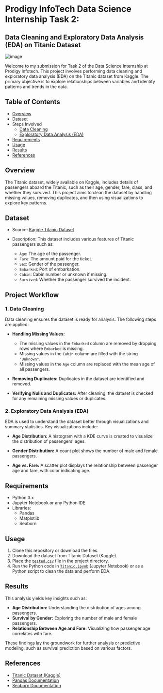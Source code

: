 # Prodigy InfoTech Data Science Internship Task 2:
## Data Cleaning and Exploratory Data Analysis (EDA) on Titanic Dataset
![image](https://github.com/user-attachments/assets/f0b30916-d5c6-4a2f-81bf-e3541df51ce9)


Welcome to my submission for Task 2 of the Data Science Internship at Prodigy Infotech. This project involves performing data cleaning and exploratory data analysis (EDA) on the Titanic dataset from Kaggle. The primary objective is to explore relationships between variables and identify patterns and trends in the data.

## Table of Contents
- [Overview](https://github.com/Priyanxxhiiii/PRODIGY_DS_02/blob/main/README.md#overview)
- [Dataset](https://github.com/Priyanxxhiiii/PRODIGY_DS_02/blob/main/README.md#dataset)
- Steps Involved
   - [Data Cleaning](https://github.com/Priyanxxhiiii/PRODIGY_DS_02/tree/main?tab=readme-ov-file#1-data-cleaning)
   - [Exploratory Data Analysis (EDA)](https://github.com/Priyanxxhiiii/PRODIGY_DS_02/tree/main?tab=readme-ov-file#2-exploratory-data-analysis-eda)
- [Requirements](https://github.com/Priyanxxhiiii/PRODIGY_DS_02/tree/main?tab=readme-ov-file#requirements)
- [Usage](https://github.com/Priyanxxhiiii/PRODIGY_DS_02/tree/main?tab=readme-ov-file#usage)
- [Results](https://github.com/Priyanxxhiiii/PRODIGY_DS_02/tree/main?tab=readme-ov-file#results)
- [References](https://github.com/Priyanxxhiiii/PRODIGY_DS_02/tree/main?tab=readme-ov-file#references)

## Overview
The Titanic dataset, widely available on Kaggle, includes details of passengers aboard the Titanic, such as their age, gender, fare, class, and whether they survived. This project aims to clean the dataset by handling missing values, removing duplicates, and then using visualizations to explore key patterns.

## Dataset
- Source: [Kaggle Titanic Dataset](https://www.kaggle.com/datasets/brendan45774/test-file?select=tested.csv)
- Description: This dataset includes various features of Titanic passengers such as:
  
   - `Age`: The age of the passenger.
   - `Fare`: The amount paid for the ticket.
   - `Sex`: Gender of the passenger.
   - `Embarked`: Port of embarkation.
   - `Cabin`: Cabin number or unknown if missing.
   - `Survived`: Whether the passenger survived the incident.

## Project Workflow
### 1. Data Cleaning
Data cleaning ensures the dataset is ready for analysis. The following steps are applied:

- **Handling Missing Values:**
  
   - The missing values in the `Embarked` column are removed by dropping rows where `Embarked` is missing.
   - Missing values in the `Cabin` column are filled with the string `"Unknown"`.
   - Missing values in the `Age` column are replaced with the mean age of all passengers.
     
- **Removing Duplicates:** Duplicates in the dataset are identified and removed.
  
- **Verifying Nulls and Duplicates:** After cleaning, the dataset is checked for any remaining missing values or duplicates.

### 2. Exploratory Data Analysis (EDA)
EDA is used to understand the dataset better through visualizations and summary statistics. Key visualizations include:

- **Age Distribution:** A histogram with a KDE curve is created to visualize the distribution of passengers' ages.
  
- **Gender Distribution:** A count plot shows the number of male and female passengers.
  
- **Age vs. Fare:** A scatter plot displays the relationship between passenger age and fare, with color indicating age.
  

## Requirements
- Python 3.x
- Jupyter Notebook or any Python IDE
- Libraries:
   - Pandas
   - Matplotlib
   - Seaborn

## Usage
1. Clone this repository or download the files.
2. Download the dataset from Titanic Dataset (Kaggle).
3. Place the [`tested.csv`](https://github.com/Priyanxxhiiii/PRODIGY_DS_02/blob/main/tested.csv) file in the project directory.
4. Run the Python code in [`Titanic.ipynb`](https://github.com/Priyanxxhiiii/PRODIGY_DS_02/blob/main/Titanic.ipynb) (Jupyter Notebook) or as a Python script to clean the data and perform EDA.

## Results
This analysis yields key insights such as:

- **Age Distribution:** Understanding the distribution of ages among passengers.
- **Survival by Gender:** Exploring the number of male and female passengers.
- **Relationship Between Age and Fare:** Visualizing how passenger age correlates with fare.
  
These findings lay the groundwork for further analysis or predictive modeling, such as survival prediction based on various factors.

## References
- [Titanic Dataset (Kaggle)](https://www.kaggle.com/datasets/brendan45774/test-file?select=tested.csv)
- [Pandas Documentation](https://pandas.pydata.org/docs/)
- [Seaborn Documentation](https://seaborn.pydata.org/)

